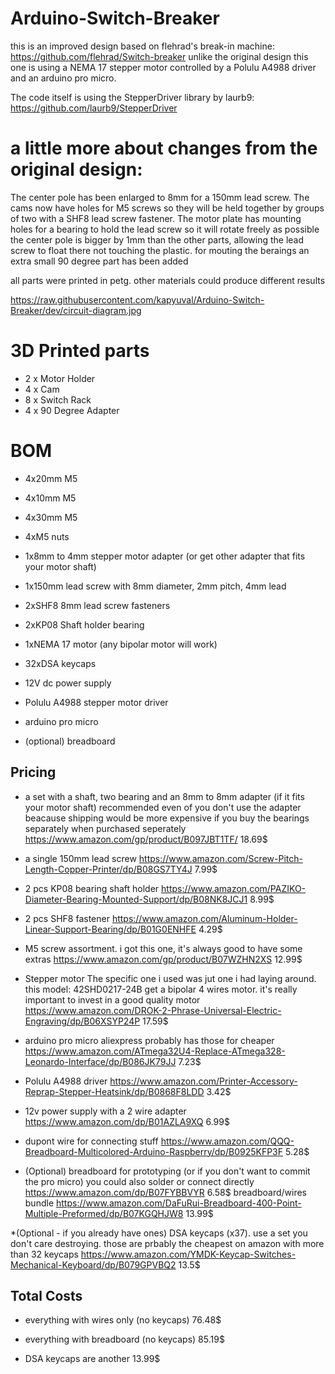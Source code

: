 ﻿# Arduino-Switch-Breaker
this is an improved design based on flehrad's break-in machine: https://github.com/flehrad/Switch-breaker
unlike the original design this one is using a NEMA 17 stepper motor controlled by a Polulu A4988 driver
and an arduino pro micro.

The code itself is using the StepperDriver library by laurb9: https://github.com/laurb9/StepperDriver

# a little more about changes from the original design:
The center pole has been enlarged to 8mm for a 150mm lead screw.
The cams now have holes for M5 screws so they will be
held together by groups of two with a SHF8 lead screw fastener.
The motor plate has mounting holes for a bearing to hold the lead screw so it will rotate freely as possible
the center pole is bigger by 1mm than the other parts,
allowing the lead screw to float there not touching the plastic.
for mouting the beraings an extra small 90 degree part has been added

all parts were printed in petg. other materials could produce different results

https://raw.githubusercontent.com/kapyuval/Arduino-Switch-Breaker/dev/circuit-diagram.jpg

# 3D Printed parts

 * 2 x Motor Holder
 * 4 x Cam
 * 8 x Switch Rack
 * 4 x 90 Degree Adapter

# BOM

* 4x20mm M5
* 4x10mm M5
* 4x30mm M5
* 4xM5 nuts

* 1x8mm to 4mm stepper motor adapter (or get other adapter that fits your motor shaft)
* 1x150mm lead screw with 8mm diameter, 2mm pitch, 4mm lead 
* 2xSHF8 8mm lead screw fasteners
* 2xKP08 Shaft holder bearing
* 1xNEMA 17 motor (any bipolar motor will work)
* 32xDSA keycaps

* 12V dc power supply
* Polulu A4988 stepper motor driver
* arduino pro micro
* (optional) breadboard

## Pricing

* a set with a shaft, two bearing and an 8mm to 8mm adapter (if it fits your motor shaft)
recommended even of you don't use the adapter beacause shipping would be more expensive if 
you buy the bearings separately when purchased seperately
https://www.amazon.com/gp/product/B097JBT1TF/
18.69$

* a single 150mm lead screw
https://www.amazon.com/Screw-Pitch-Length-Copper-Printer/dp/B08GS7TY4J
7.99$

* 2 pcs KP08 bearing shaft holder
https://www.amazon.com/PAZIKO-Diameter-Bearing-Mounted-Support/dp/B08NK8JCJ1
8.99$

* 2 pcs SHF8 fastener
https://www.amazon.com/Aluminum-Holder-Linear-Support-Bearing/dp/B01G0ENHFE
4.29$

* M5 screw assortment.
i got this one, it's always good to have some extras
https://www.amazon.com/gp/product/B07WZHN2XS
12.99$

* Stepper motor
The specific one i used was jut one i had laying around. this model: 42SHD0217-24B
get a bipolar 4 wires motor. it's really important to invest in a good quality motor
https://www.amazon.com/DROK-2-Phrase-Universal-Electric-Engraving/dp/B06XSYP24P
17.59$

* arduino pro micro
aliexpress probably has those for cheaper
https://www.amazon.com/ATmega32U4-Replace-ATmega328-Leonardo-Interface/dp/B086JK79JJ
7.23$

* Polulu A4988 driver
https://www.amazon.com/Printer-Accessory-Reprap-Stepper-Heatsink/dp/B0868F8LDD
3.42$

* 12v power supply with a 2 wire adapter
https://www.amazon.com/dp/B01AZLA9XQ
6.99$

* dupont wire for connecting stuff
https://www.amazon.com/QQQ-Breadboard-Multicolored-Arduino-Raspberry/dp/B0925KFP3F
5.28$

* (Optional) breadboard for prototyping (or if you don't want to commit the pro micro)
you could also solder or connect directly 
https://www.amazon.com/dp/B07FYBBVYR
6.58$
breadboard/wires bundle
https://www.amazon.com/DaFuRui-Breadboard-400-Point-Multiple-Preformed/dp/B07KGQHJW8
13.99$

*(Optional - if you already have ones) DSA keycaps (x37). use a set you don't care destroying. 
those are prbably the cheapest on amazon with more than 32 keycaps
https://www.amazon.com/YMDK-Keycap-Switches-Mechanical-Keyboard/dp/B079GPVBQ2
13.5$


## Total Costs
* everything with wires only (no keycaps)
76.48$
* everything with breadboard (no keycaps)
85.19$

* DSA keycaps are another 13.99$
